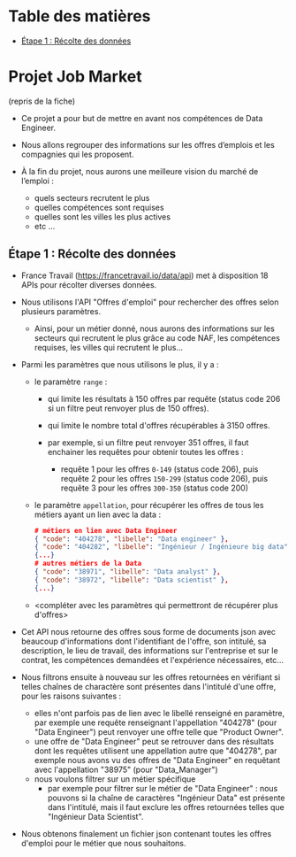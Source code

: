 # Table des matières

- [Étape 1 : Récolte des données](#étape-1--récolte-des-données)


# Projet Job Market


(repris de la fiche)

- Ce projet a pour but de mettre en avant nos compétences de Data Engineer.

- Nous allons regrouper des informations sur les offres d’emplois et les compagnies qui les proposent.

- À la fin du projet, nous aurons une meilleure vision du marché de l’emploi :
  - quels secteurs recrutent le plus
  - quelles compétences sont requises
  - quelles sont les villes les plus actives
  - etc …



## Étape 1 : Récolte des données

- France Travail (https://francetravail.io/data/api) met à disposition 18 APIs pour récolter diverses données.
- Nous utilisons l'API "Offres d'emploi" pour rechercher des offres selon plusieurs paramètres.
  - Ainsi, pour un métier donné, nous aurons des informations sur les secteurs qui recrutent le plus grâce au code NAF, les compétences requises, les villes qui recrutent le plus...

- Parmi les paramètres que nous utilisons le plus, il y a :

  - le paramètre `range` :
    - qui limite les résultats à 150 offres par requête (status code 206 si un filtre peut renvoyer plus de 150 offres).
    - qui limite le nombre total d'offres récupérables à 3150 offres.

    - par exemple, si un filtre peut renvoyer 351 offres, il faut enchainer les requêtes pour obtenir toutes les offres :
      - requête 1 pour les offres `0-149` (status code 206), puis requête 2 pour les offres `150-299` (status code 206), puis requête 3 pour les offres `300-350` (status code 200)

  - le paramètre `appellation`, pour récupérer les offres de tous les métiers ayant un lien avec la data :

    ```json
    # métiers en lien avec Data Engineer
    { "code": "404278", "libelle": "Data engineer" },
    { "code": "404282", "libelle": "Ingénieur / Ingénieure big data" },
    {...}
    # autres métiers de la Data
    { "code": "38971", "libelle": "Data analyst" },
    { "code": "38972", "libelle": "Data scientist" },
    {...}
    ```
  - <compléter avec les paramètres qui permettront de récupérer plus d'offres>

- Cet API nous retourne des offres sous forme de documents json avec beaucoup d'informations dont l'identifiant de l'offre, son intitulé, sa description, le lieu de travail, des informations sur l'entreprise et sur le contrat, les compétences demandées et l'expérience nécessaires, etc...

- Nous filtrons ensuite à nouveau sur les offres retournées en vérifiant si telles chaînes de charactère sont présentes dans l'intitulé d'une offre, pour les raisons suivantes :
  - elles n'ont parfois pas de lien avec le libellé renseigné en paramètre, par exemple une requête renseignant l'appellation "404278" (pour "Data Engineer") peut renvoyer une offre telle que "Product Owner".
  - une offre de "Data Engineer" peut se retrouver dans des résultats dont les requêtes utilisent une appellation autre que "404278", par exemple nous avons vu des offres de "Data Engineer" en requêtant avec l'appellation "38975" (pour "Data_Manager")
  - nous voulons filtrer sur un métier spécifique
    - par exemple pour filtrer sur le métier de "Data Engineer" : nous pouvons si la chaîne de caractères "Ingénieur Data" est présente dans l'intitulé, mais il faut exclure les offres retournées telles que "Ingénieur Data Scientist".

- Nous obtenons finalement un fichier json contenant toutes les offres d'emploi pour le métier que nous souhaitons.